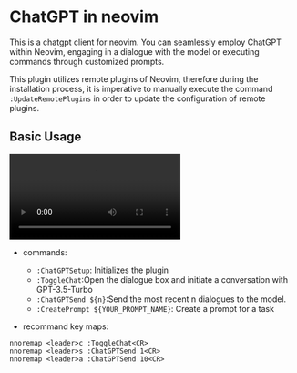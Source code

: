 # ChatGPT in neovim

This is a chatgpt client for neovim. You can seamlessly employ ChatGPT within
Neovim, engaging in a dialogue with the model or executing commands through
customized prompts.

This plugin utilizes remote plugins of Neovim, therefore during the installation
process, it is imperative to manually execute the command `:UpdateRemotePlugins`
in order to update the configuration of remote plugins.

## Basic Usage

<video src="https://user-images.githubusercontent.com/1546064/229753659-d02ae1ab-b5af-4e69-9c80-d367b80ee92f.mov" controls="controls" style="max-width: 730px;" ></video>

- commands:

    - `:ChatGPTSetup`: Initializes the plugin
    - `:ToggleChat`:Open the dialogue box and initiate a conversation with GPT-3.5-Turbo 
    - `:ChatGPTSend ${n}`:Send the most recent n dialogues to the model. 
    - `:CreatePrompt ${YOUR_PROMPT_NAME}`: Create a prompt for a task

- recommand key maps:

```vim
nnoremap <leader>c :ToggleChat<CR>
nnoremap <leader>s :ChatGPTSend 1<CR>
nnoremap <leader>a :ChatGPTSend 10<CR>
```
